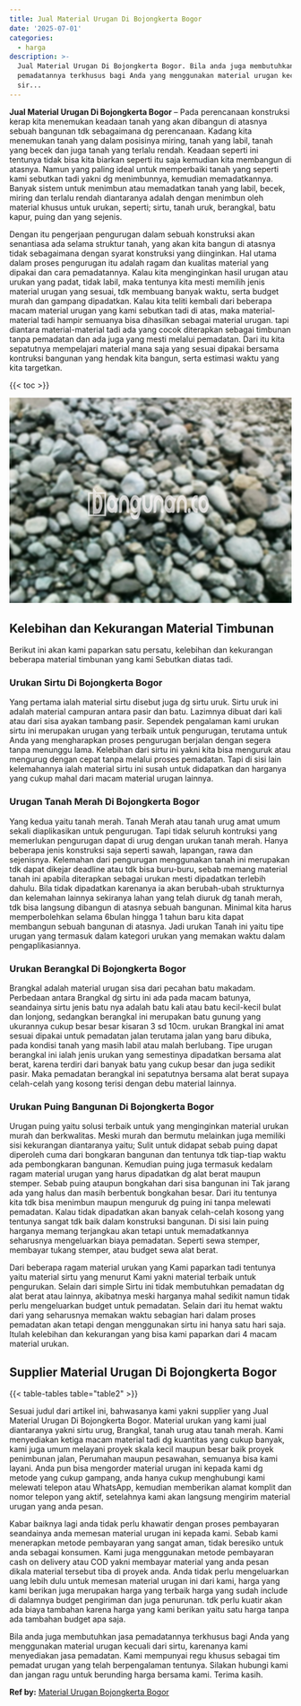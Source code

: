 ```yaml
---
title: Jual Material Urugan Di Bojongkerta Bogor
date: '2025-07-01'
categories:
  - harga
description: >-
  Jual Material Urugan Di Bojongkerta Bogor. Bila anda juga membutuhkan jasa
  pemadatannya terkhusus bagi Anda yang menggunakan material urugan kecuali dari
  sir...
---
```


**Jual Material Urugan Di Bojongkerta Bogor** – Pada perencanaan konstruksi kerap kita menemukan keadaan tanah yang akan dibangun di atasnya sebuah bangunan tdk sebagaimana dg perencanaan. Kadang kita menemukan tanah yang dalam posisinya miring, tanah yang labil, tanah yang becek dan juga tanah yang terlalu rendah. Keadaan seperti ini tentunya tidak bisa kita biarkan seperti itu saja kemudian kita membangun di atasnya. Namun yang paling ideal untuk memperbaiki tanah yang seperti kami sebutkan tadi yakni dg menimbunnya, kemudian memadatkannya. Banyak sistem untuk menimbun atau memadatkan tanah yang labil, becek, miring dan terlalu rendah diantaranya adalah dengan menimbun oleh material khusus untuk urukan, seperti; sirtu, tanah uruk, berangkal, batu kapur, puing dan yang sejenis.

Dengan itu pengerjaan pengurugan dalam sebuah konstruksi akan senantiasa ada selama struktur tanah, yang akan kita bangun di atasnya tidak sebagaimana dengan syarat konstruksi yang diinginkan. Hal utama dalam proses pengurugan itu adalah ragam dan kualitas material yang dipakai dan cara pemadatannya. Kalau kita menginginkan hasil urugan atau urukan yang padat, tidak labil, maka tentunya kita mesti memilih jenis material urugan yang sesuai, tdk membuang banyak waktu, serta budget murah dan gampang dipadatkan. Kalau kita teliti kembali dari beberapa macam material urugan yang kami sebutkan tadi di atas, maka material-material tadi hampir semuanya bisa dihasilkan sebagai material urugan. tapi diantara material-material tadi ada yang cocok diterapkan sebagai timbunan tanpa pemadatan dan ada juga yang mesti melalui pemadatan. Dari itu kita sepatutnya mempelajari material mana saja yang sesuai dipakai bersama kontruksi bangunan yang hendak kita bangun, serta estimasi waktu yang kita targetkan.

{{< toc >}}

![Jual Material Urugan Di Bojongkerta Bogor](/images/jual-urugan-43.png)

## Kelebihan dan Kekurangan Material Timbunan

Berikut ini akan kami paparkan satu persatu, kelebihan dan kekurangan beberapa material timbunan yang kami Sebutkan diatas tadi.

### Urukan Sirtu Di Bojongkerta Bogor

Yang pertama ialah material sirtu disebut juga dg sirtu uruk. Sirtu uruk ini adalah material campuran antara pasir dan batu. Lazimnya dibuat dari kali atau dari sisa ayakan tambang pasir. Sependek pengalaman kami urukan sirtu ini merupakan urugan yang terbaik untuk pengurugan, terutama untuk Anda yang mengharapkan proses pengurugan berjalan dengan segera tanpa menunggu lama. Kelebihan dari sirtu ini yakni kita bisa menguruk atau mengurug dengan cepat tanpa melalui proses pemadatan. Tapi di sisi lain kelemahannya ialah material sirtu ini susah untuk didapatkan dan harganya yang cukup mahal dari macam material urugan lainnya.

### Urugan Tanah Merah Di Bojongkerta Bogor

Yang kedua yaitu tanah merah. Tanah Merah atau tanah urug amat umum sekali diaplikasikan untuk pengurugan. Tapi tidak seluruh kontruksi yang memerlukan pengurugan dapat di urug dengan urukan tanah merah. Hanya beberapa jenis konstruksi saja seperti sawah, lapangan, rawa dan sejenisnya. Kelemahan dari pengurugan menggunakan tanah ini merupakan tdk dapat dikejar deadline atau tdk bisa buru-buru, sebab memang material tanah ini apabila diterapkan sebagai urukan mesti dipadatkan terlebih dahulu. Bila tidak dipadatkan karenanya ia akan berubah-ubah strukturnya dan kelemahan lainnya sekiranya lahan yang telah diuruk dg tanah merah, tdk bisa langsung dibangun di atasnya sebuah bangunan. Minimal kita harus memperbolehkan selama 6bulan hingga 1 tahun baru kita dapat membangun sebuah bangunan di atasnya. Jadi urukan Tanah ini yaitu tipe urugan yang termasuk dalam kategori urukan yang memakan waktu dalam pengaplikasiannya.

### Urukan Berangkal Di Bojongkerta Bogor

Brangkal adalah material urugan sisa dari pecahan batu makadam. Perbedaan antara Brangkal dg sirtu ini ada pada macam batunya, seandainya sirtu jenis batu nya adalah batu kali atau batu kecil-kecil bulat dan lonjong, sedangkan berangkal ini merupakan batu gunung yang ukurannya cukup besar besar kisaran 3 sd 10cm. urukan Brangkal ini amat sesuai dipakai untuk pemadatan jalan terutama jalan yang baru dibuka, pada kondisi tanah yang masih labil atau malah berlubang. Tipe urugan berangkal ini ialah jenis urukan yang semestinya dipadatkan bersama alat berat, karena terdiri dari banyak batu yang cukup besar dan juga sedikit pasir. Maka pemadatan berangkal ini sepatutnya bersama alat berat supaya celah-celah yang kosong terisi dengan debu material lainnya.

### Urukan Puing Bangunan Di Bojongkerta Bogor

Urugan puing yaitu solusi terbaik untuk yang menginginkan material urukan murah dan berkwalitas. Meski murah dan bermutu melainkan juga memiliki sisi kekurangan diantaranya yaitu; Sulit untuk didapat sebab puing dapat diperoleh cuma dari bongkaran bangunan dan tentunya tdk tiap-tiap waktu ada pembongkaran bangunan. Kemudian puing juga termasuk kedalam ragam material urugan yang harus dipadatkan dg alat berat maupun stemper. Sebab puing ataupun bongkahan dari sisa bangunan ini Tak jarang ada yang halus dan masih berbentuk bongkahan besar. Dari itu tentunya kita tdk bisa menimbun maupun menguruk dg puing ini tanpa melewati pemadatan. Kalau tidak dipadatkan akan banyak celah-celah kosong yang tentunya sangat tdk baik dalam konstruksi bangunan. Di sisi lain puing harganya memang terjangkau akan tetapi untuk memadatkannya seharusnya mengeluarkan biaya pemadatan. Seperti sewa stemper, membayar tukang stemper, atau budget sewa alat berat.

Dari beberapa ragam material urukan yang Kami paparkan tadi tentunya yaitu material sirtu yang menurut Kami yakni material terbaik untuk pengurukan. Selain dari simple Sirtu ini tidak membutuhkan pemadatan dg alat berat atau lainnya, akibatnya meski harganya mahal sedikit namun tidak perlu mengeluarkan budget untuk pemadatan. Selain dari itu hemat waktu dari yang seharusnya memakan waktu sebagian hari dalam proses pemadatan akan tetapi dengan menggunakan sirtu ini hanya satu hari saja. Itulah kelebihan dan kekurangan yang bisa kami paparkan dari 4 macam material urukan.

## Supplier Material Urugan Di Bojongkerta Bogor

{{< table-tables table="table2" >}}

Sesuai judul dari artikel ini, bahwasanya kami yakni supplier yang Jual Material Urugan Di Bojongkerta Bogor. Material urukan yang kami jual diantaranya yakni sirtu urug, Brangkal, tanah urug atau tanah merah. Kami menyediakan ketiga macam material tadi dg kuantitas yang cukup banyak, kami juga umum melayani proyek skala kecil maupun besar baik proyek penimbunan jalan, Perumahan maupun pesawahan, semuanya bisa kami layani. Anda pun bisa mengorder material urugan ini kepada kami dg metode yang cukup gampang, anda hanya cukup menghubungi kami melewati telepon atau WhatsApp, kemudian memberikan alamat komplit dan nomor telepon yang aktif, setelahnya kami akan langsung mengirim material urugan yang anda pesan.

Kabar baiknya lagi anda tidak perlu khawatir dengan proses pembayaran seandainya anda memesan material urugan ini kepada kami. Sebab kami menerapkan metode pembayaran yang sangat aman, tidak beresiko untuk anda sebagai konsumen. Kami juga menggunakan metode pembayaran cash on delivery atau COD yakni membayar material yang anda pesan dikala material tersebut tiba di proyek anda. Anda tidak perlu mengeluarkan uang lebih dulu untuk memesan material urugan ini dari kami, harga yang kami berikan juga merupakan harga yang terbaik harga yang sudah include di dalamnya budget pengiriman dan juga penurunan. tdk perlu kuatir akan ada biaya tambahan karena harga yang kami berikan yaitu satu harga tanpa ada tambahan budget apa saja.

Bila anda juga membutuhkan jasa pemadatannya terkhusus bagi Anda yang menggunakan material urugan kecuali dari sirtu, karenanya kami menyediakan jasa pemadatan. Kami mempunyai regu khusus sebagai tim pemadat urugan yang telah berpengalaman tentunya. Silakan hubungi kami dan jangan ragu untuk berunding harga bersama kami. Terima kasih.

**Ref by:** [Material Urugan Bojongkerta Bogor](https://id.wikipedia.org/wiki/Material)
